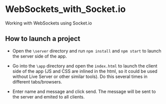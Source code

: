 # WebSockets_with_Socket.io
Working with WebSockets using Socket.io

## How to launch a project
- Open the `\server` directory and run `npm install` and `npm start` to launch the server side of the app.

- Go into the `\app` directory and open the `index.html` to launch the client side of the app (JS and CSS are inlined in the html, so it could be used without Live Server or other similar tools). Do this several times in different tabs/browsers.

- Enter name and message and click send. The message will be sent to the server and emited to all clients.

